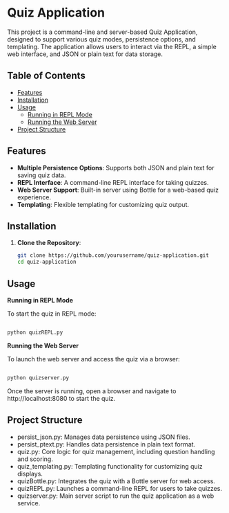 # Quiz Application

This project is a command-line and server-based Quiz Application, designed to support various quiz modes, persistence options, and templating. The application allows users to interact via the REPL, a simple web interface, and JSON or plain text for data storage.

## Table of Contents
- [Features](#features)
- [Installation](#installation)
- [Usage](#usage)
  - [Running in REPL Mode](#running-in-repl-mode)
  - [Running the Web Server](#running-the-web-server)
- [Project Structure](#project-structure)

## Features

- **Multiple Persistence Options**: Supports both JSON and plain text for saving quiz data.
- **REPL Interface**: A command-line REPL interface for taking quizzes.
- **Web Server Support**: Built-in server using Bottle for a web-based quiz experience.
- **Templating**: Flexible templating for customizing quiz output.
  
## Installation

1. **Clone the Repository**:
   ```bash
   git clone https://github.com/yourusername/quiz-application.git
   cd quiz-application

## Usage
**Running in REPL Mode**

To start the quiz in REPL mode:

```bash

python quizREPL.py
```
**Running the Web Server**

To launch the web server and access the quiz via a browser:

```bash

python quizserver.py
```
Once the server is running, open a browser and navigate to http://localhost:8080 to start the quiz.

## Project Structure

  - persist_json.py: Manages data persistence using JSON files.
  - persist_ptext.py: Handles data persistence in plain text format.
  - quiz.py: Core logic for quiz management, including question handling and scoring.
  - quiz_templating.py: Templating functionality for customizing quiz displays.
  - quizBottle.py: Integrates the quiz with a Bottle server for web access.
  - quizREPL.py: Launches a command-line REPL for users to take quizzes.
  - quizserver.py: Main server script to run the quiz application as a web service.
  
